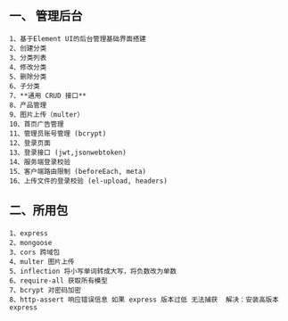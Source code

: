 ## 一、 管理后台

    1、基于Element UI的后台管理基础界面搭建
    2、创建分类
    3、分类列表
    4、修改分类
    5、删除分类
    6、子分类
    7、**通用 CRUD 接口**
    8、产品管理
    9、图片上传（multer）
    10、首页广告管理
    11、管理员账号管理 (bcrypt)
    12、登录页面
    13、登录接口 (jwt,jsonwebtoken)
    14、服务端登录校验
    15、客户端路由限制 (beforeEach, meta)
    16、上传文件的登录校验 (el-upload, headers)

## 二、所用包

    1、express
    2、mongoose
    3、cors 跨域包
    4、multer 图片上传
    5、inflection 将小写单词转成大写，将负数改为单数
    6、require-all 获取所有模型
    7、bcrypt 对密码加密
    8、http-assert 响应错误信息 如果 express 版本过低 无法捕获  解决：安装高版本 express
